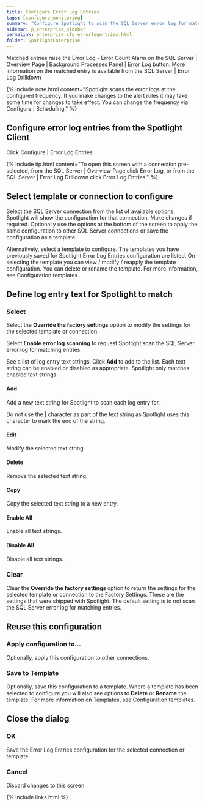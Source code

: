 ```yaml
---
title: Configure Error Log Entries
tags: [configure_monitoring]
summary: "Configure Spotlight to scan the SQL Server error log for matching entries."
sidebar: p_enterprise_sidebar
permalink: enterprise_cfg_errorlogentries.html
folder: SpotlightEnterprise
---
```




Matched entries raise the Error Log - Error Count Alarm on the SQL Server \| Overview Page \| Background Processes Panel \| Error Log button. More information on the matched entry is available from the SQL Server \| Error Log Drilldown

{% include note.html content="Spotlight scans the error logs at the configured frequency. If you make changes to the alert rules it may take some time for changes to take effect. You can change the frequency via Configure \| Scheduling." %}


## Configure error log entries from the Spotlight Client

Click Configure \| Error Log Entries.

{% include tip.html content="To open this screen with a connection pre-selected, from the SQL Server \| Overview Page click Error Log, or from the SQL Server \| Error Log Drilldown click Error Log Entries." %}

## Select template or connection to configure

Select the SQL Server connection from the list of available options. Spotlight will show the configuration for that connection. Make changes if required. Optionally use the options at the bottom of the screen to apply the same configuration to other SQL Server connections or save the configuration as a template.

Alternatively, select a template to configure. The templates you have previously saved for Spotlight Error Log Entries configuration are listed. On selecting the template you can view / modify / reapply the template configuration. You can delete or rename the template. For more information, see Configuration templates.

## Define log entry text for Spotlight to match

### Select

Select the **Override the factory settings** option to modify the settings for the selected template or connection.

Select **Enable error log scanning** to request Spotlight scan the SQL Server error log for matching entries.

See a list of log entry text strings. Click **Add** to add to the list. Each text string can be enabled or disabled as appropriate. Spotlight only matches enabled text strings.

#### Add

Add a new text string for Spotlight to scan each log entry for.

Do not use the \| character as part of the text string as Spotlight uses this character to mark the end of the string.

#### Edit

Modify the selected text string.

#### Delete

Remove the selected text string.

#### Copy

Copy the selected text string to a new entry.

#### Enable All

Enable all text strings.

#### Disable All

Disable all text strings.


### Clear

Clear the **Override the factory settings** option to return the settings for the selected template or connection to the Factory Settings. These are the settings that were shipped with Spotlight. The default setting is to not scan the SQL Server error log for matching entries.


## Reuse this configuration

### Apply configuration to…  

Optionally, apply this configuration to other connections.

### Save to Template  

Optionally, save this configuration to a template. Where a template has been selected to configure you will also see options to **Delete** or **Rename** the template. For more information on Templates, see Configuration templates.

## Close the dialog

### OK

Save the Error Log Entries configuration for the selected connection or template.

### Cancel

Discard changes to this screen.

{% include links.html %}
